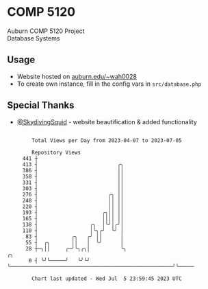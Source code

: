 # COMP 5120
Auburn COMP 5120 Project  
Database Systems

## Usage
- Website hosted on [auburn.edu/~wah0028](https://webhome.auburn.edu/~wah0028/)
- To create own instance, fill in the config vars in `src/database.php`

## Special Thanks
- [@SkydivingSquid](https://github.com/SkydivingSquid) - website beautification & added functionality

```

        Total Views per Day from 2023-04-07 to 2023-07-05

        Repository Views
     441 ┼
     413 ┤                          ╭╮
     386 ┤                          ││
     358 ┤                          ││
     331 ┤                          ││
     303 ┤                          ││
     276 ┤                       ╭╮ ││
     248 ┤                       ││ ││
     220 ┤                       ││ ││
     193 ┤                     ╭╮││ ││
     165 ┤                     ││││ ││
     138 ┤                 ╭╮  │╰╯│╭╯│
     110 ┤                 │╰╮╭╯  ╰╯ │
      83 ┤           ╭╮   ╭╯ ││      │
      55 ┤  ╭╮       ││   │  ╰╯      │
      28 ┼─╮││     ╭─╯╰╮╭╮│          ╰╮                                                     ╭╮
       0 ┤ ╰╯╰─────╯   ╰╯╰╯           ╰─────────────────────────────────────────────────────╯╰─────

        Chart last updated - Wed Jul  5 23:59:45 2023 UTC
        
```
